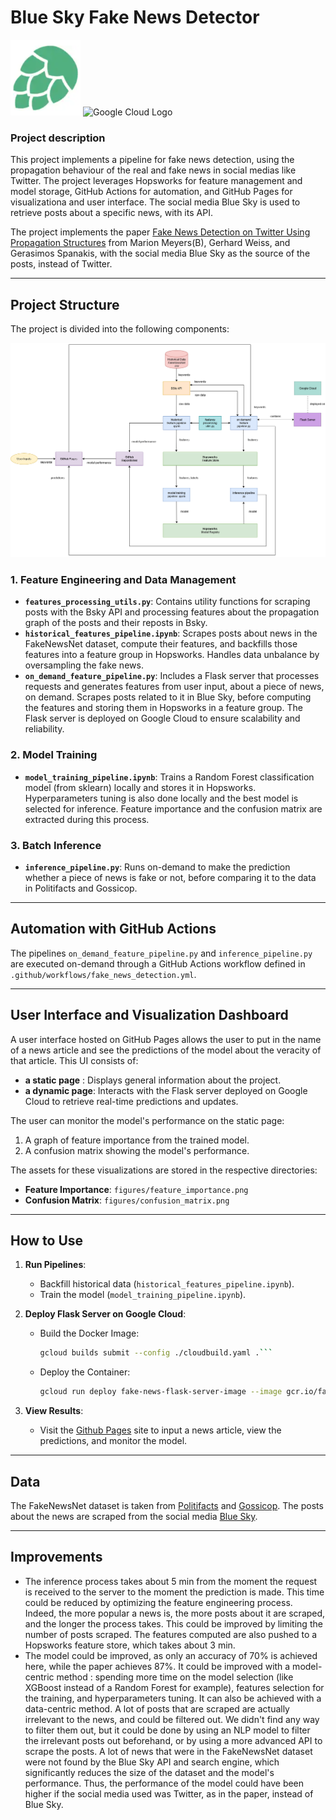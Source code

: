 # Blue Sky Fake News Detector

![Hopsworks Logo](./img/logo.png) ![Google Cloud Logo](./img/google_cloud.png.png)

### Project description

This project implements a pipeline for fake news detection, using the propagation behaviour of the real and fake news in social medias like Twitter. The project leverages Hopsworks for feature management and model storage, GitHub Actions for automation, and GitHub Pages for visualizationa and user interface. The social media Blue Sky is used to retrieve posts about a specific news, with its API.

 The project implements the paper [Fake News Detection on Twitter Using Propagation
 Structures](https://link.springer.com/chapter/10.1007/978-3-030-61841-4_10) from Marion Meyers(B), Gerhard Weiss, and Gerasimos Spanakis, with the social media Blue Sky as the source of the posts, instead of Twitter.

---

## Project Structure

The project is divided into the following components:

![Project structure](/img/fake_news_project_structure.png)

### 1. **Feature Engineering and Data Management**
- **`features_processing_utils.py`**: Contains utility functions for scraping posts with the Bsky API and processing features about the propagation graph of the posts and their reposts in Bsky.
- **`historical_features_pipeline.ipynb`**: Scrapes posts about news in the FakeNewsNet dataset, compute their features, and backfills those features into a feature group in Hopsworks. Handles data unbalance by oversampling the fake news.
- **`on_demand_feature_pipeline.py`**:  Includes a Flask server that processes requests and generates features from user input, about a piece of news, on demand. Scrapes posts related to it in Blue Sky, before computing the features and storing them in Hopsworks in a feature group. The Flask server is deployed on Google Cloud to ensure scalability and reliability.

### 2. **Model Training**
- **`model_training_pipeline.ipynb`**: Trains a Random Forest classification model (from sklearn) locally and stores it in Hopsworks. Hyperparameters tuning is also done locally and the best model is selected for inference. Feature importance and the confusion matrix are extracted during this process.

### 3. **Batch Inference**
- **`inference_pipeline.py`**: Runs on-demand to make the prediction whether a piece of news is fake or not, before comparing it to the data in Politifacts and Gossicop.

---

## Automation with GitHub Actions

The pipelines `on_demand_feature_pipeline.py` and `inference_pipeline.py` are executed on-demand through a GitHub Actions workflow defined in `.github/workflows/fake_news_detection.yml`.

---

## User Interface and Visualization Dashboard

A user interface hosted on GitHub Pages allows the user to put in the name of a news article and see the predictions of the model about the veracity of that article.
This UI consists of:
- **a static page** : Displays general information about the project.
- **a dynamic page**: Interacts with the Flask server deployed on Google Cloud to retrieve real-time predictions and updates.

The user can monitor the model's performance on the static page:
1. A graph of feature importance from the trained model.
2. A confusion matrix showing the model's performance.

The assets for these visualizations are stored in the respective directories:
- **Feature Importance**: `figures/feature_importance.png`
- **Confusion Matrix**: `figures/confusion_matrix.png`

---

## How to Use

1. **Run Pipelines**:
   - Backfill historical data (`historical_features_pipeline.ipynb`).
   - Train the model (`model_training_pipeline.ipynb`).

2. **Deploy Flask Server on Google Cloud**:
   - Build the Docker Image:
      ```bash 
      gcloud builds submit --config ./cloudbuild.yaml .```
   - Deploy the Container:
      ```bash 
      gcloud run deploy fake-news-flask-server-image --image gcr.io/fake-news-bsky-detection/fake-news-flask-server-image --platform managed --region europe-west2 --allow-unauthenticated --update-env-vars HOPSWORKS_API_KEY=[HOPSWORKS_API_KEY]```
  
3. **View Results**:
   - Visit the [Github Pages](https://celdot.github.io/fake_news_bsky_detector/) site to input a news article, view the predictions, and monitor the model.

---

## Data

The FakeNewsNet dataset is taken from [Politifacts](https://www.politifact.com/) and [Gossicop]( www.snopes.com.). The posts about the news are scraped from the social media [Blue Sky](https://bsky.app/).

---

## Improvements

- The inference process takes about 5 min from the moment the request is received to the server to the moment the prediction is made. This time could be reduced by optimizing the feature engineering process. Indeed, the more popular a news is, the more posts about it are scraped, and the longer the process takes. This could be improved by limiting the number of posts scraped. The features computed are also pushed to a Hopsworks feature store, which takes about 3 min.
- The model could be improved, as only an accuracy of 70% is achieved here, while the paper achieves 87%.
  It could be improved with a model-centric method : spending more time on the model selection (like XGBoost instead of a Random Forest for example), features selection for the training, and hyperparameters tuning.
  It can also be achieved with a data-centric method. A lot of posts that are scraped are actually irrelevant to the news, and could be filtered out. We didn't find any way to filter them out, but it could be done by using an NLP model to filter the irrelevant posts out beforehand, or by using a more advanced API to scrape the posts.
  A lot of news that were in the FakeNewsNet dataset were not found by the Blue Sky API and search engine, which significantly reduces the size of the dataset and the model's performance.
  Thus, the performance of the model could have been higher if the social media used was Twitter, as in the paper, instead of Blue Sky.


